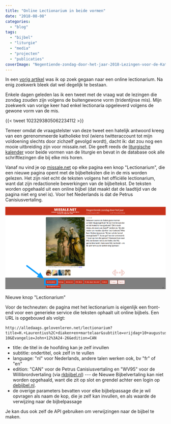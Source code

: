 ```yaml
---
title: "Online Lectionarium in beide vormen"
date: "2018-08-08"
categories: 
  - "blog"
tags: 
  - "bijbel"
  - "liturgie"
  - "media"
  - "projecten"
  - "publicaties"
coverImage: "Negentiende-zondag-door-het-jaar-2018-Lezingen-voor-de-Katholieke-Mis-1.png"
---
```


In een [vorig artikel](/blog/online-lectionarium-gevonden-onder-de-korenmaat/) was ik op zoek gegaan naar een online lectionarium. Na enig zoekwerk bleek dat wel degelijk te bestaan.  

Enkele dagen geleden las ik een tweet met de vraag wat de lezingen die zondag zouden zijn volgens de buitengewone vorm (tridentijnse mis). Mijn zoekwerk van vorige keer had enkel lectionaria opgeleverd volgens de gewone vorm van de mis.  

{{< tweet 1023293805062234112 >}}

Temeer omdat de vraagstelster van deze tweet een hatelijk antwoord kreeg van een gerenommeerde katholieke trol (wiens twitteraccount tot mijn voldoening slechts door zichzelf gevolgd wordt), dacht ik: dat zou nog een mooie uitbreiding zijn voor missale.net. Die geeft reeds de [liturgische kalender](/blog/de-liturgische-kalender-van-missale-is-ingevuld-tot-2024/) voor beide vormen van de liturgie en bevat in de database ook alle schriftlezingen die bij elke mis horen.  

Vanaf nu vind je op [missale.net](http://www.missale.net/nl) op elke pagina een knop "Lectionarium", die een nieuwe pagina opent met de bijbelteksten die in de mis worden gelezen. Het zijn niet echt de teksten volgens het officiële lectionarium, want dat zijn redactionele bewerkingen van de bijbeltekst. De teksten worden opgehaald uit een online bijbel (dat maakt dat de laadtijd van de pagina niet erg snel is). Voor het Nederlands is dat de Petrus Canisiusvertaling.  

![](images/Negentiende-zondag-door-het-jaar-2018-Lezingen-voor-de-Katholieke-Mis.png)

Nieuwe knop "Lectionarium"

Voor de techneuten: de pagina met het lectionarium is eigenlijk een front-end voor een generieke service die teksten ophaalt uit online bijbels. Een URL is opgebouwd als volgt:  

```
http://alledaags.gelovenleren.net/lectionarium?title=H.+Laurentius%2C+diaken+en+martelaar&subtitle=vrijdag+10+augustus+2018&language=nl&Eerste+lezing=2Cor+9%3A6-10&Evangelie=John+12%3A24-26&edition=CAN
```

- title: de titel in de hoofding kan je zelf invullen
- subtitle: ondertitel, ook zelf in te vullen
- language: "nl" voor Nederlands, andere talen werken ook, bv "fr" of "en"
- edition: "CAN" voor de Petrus Canisiusvertaling en "WV95" voor de Willibrordvertaling (via [rkbijbel.nl](https://rkbijbel.nl/kbs/home)) --- de Nieuwe Bijbelvertaling kan niet worden opgehaald, want die zit op slot en grendel achter een login op [debijbel.nl](https://www.debijbel.nl/).
- de overige parameters bevatten voor elke bijbelpassage die je wil opvragen als naam de kop, die je zelf kan invullen, en als waarde de verwijzing naar de bijbelpassage

Je kan dus ook zelf de API gebruiken om verwijzingen naar de bijbel te maken.
